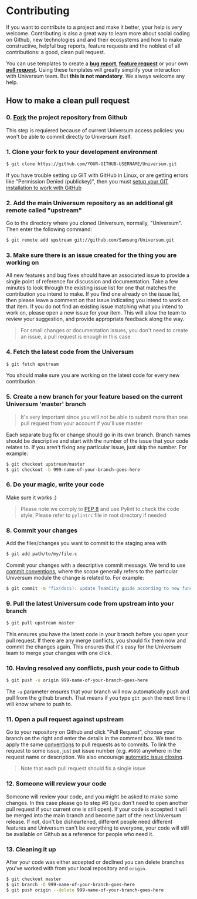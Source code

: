 # Contributing

If you want to contribute to a project and make it better, your help is very welcome.
Contributing is also a great way to learn more about social coding on Github,
new technologies and and their ecosystems and how to make constructive,
helpful bug reports, feature requests and the noblest of all contributions:
a good, clean pull request.

You can use templates to create a [**bug report**](ISSUE_TEMPLATE/bug_report.md),
[**feature request**](ISSUE_TEMPLATE/feature_request.md)
or your own [**pull request**](PULL_REQUEST_TEMPLATE.md).
Using these templates will greatly simplify your interaction with Universum team.
But **this is not mandatory**. We always welcome any help.


## How to make a clean pull request

### 0. [Fork](http://help.github.com/fork-a-repo/) the project repository from Github

This step is requiered because of current Universum access policies: you won't be able to commit
directly to Universum itself.


### 1. Clone your fork to your development environment

```sh
$ git clone https://github.com/YOUR-GITHUB-USERNAME/Universum.git
```
If you have trouble setting up GIT with GitHub in Linux,
or are getting errors like "Permission Denied (publickey)",
then you must [setup your GIT installation to work with GitHub](http://help.github.com/linux-set-up-git/)


### 2. Add the main Universum repository as an additional git remote called "upstream"

Go to the directory where you cloned Universum, normally, "Universum". Then enter the following command:
```sh
$ git remote add upstream git://github.com/Samsung/Universum.git
```

### 3. Make sure there is an issue created for the thing you are working on

All new features and bug fixes should have an associated issue to provide a single point of reference
for discussion and documentation. Take a few minutes to look through the existing issue list
for one that matches the contribution you intend to make. If you find one already on the issue list,
then please leave a comment on that issue indicating you intend to work on that item.
If you do not find an existing issue matching what you intend to work on, please open a new issue
for your item. This will allow the team to review your suggestion,
and provide appropriate feedback along the way.

> For small changes or documentation issues, you don't need to create an issue,
a pull request is enough in this case


### 4. Fetch the latest code from the Universum

```sh
$ git fetch upstream
```
You should make sure you are working on the latest code for every new contribution.


### 5. Create a new branch for your feature based on the current Universum 'master' branch

> It's very important since you will not be able to submit more than one pull request
from your account if you'll use master

Each separate bug fix or change should go in its own branch.
Branch names should be descriptive and start with the number of the issue that your code relates to.
If you aren't fixing any particular issue, just skip the number. For example:
```sh
$ git checkout upstream/master
$ git checkout -b 999-name-of-your-branch-goes-here
```

### 6. Do your magic, write your code

Make sure it works :)

> Please note we comply to [PEP 8](https://www.python.org/dev/peps/pep-0008/) and use Pylint to check
the code style. Please refer to `pylintrc` file in root directory if needed


### 8. Commit your changes

Add the files/changes you want to commit to the staging area with
```sh
$ git add path/to/my/file.c
```

Commit your changes with a descriptive commit message.
We tend to use [commit conventions](https://www.conventionalcommits.org/),
where the scope generally refers to the particular Universum module the change is related to.
For example:
```sh
$ git commit -m "fix(docs): update TeamCity guide according to new functionality"
```

### 9. Pull the latest Universum code from upstream into your branch

```sh
$ git pull upstream master
```
This ensures you have the latest code in your branch before you open your pull request.
If there are any merge conflicts, you should fix them now and commit the changes again.
This ensures that it's easy for the Universum team to merge your changes with one click.


### 10. Having resolved any conflicts, push your code to Github

```sh
$ git push -u origin 999-name-of-your-branch-goes-here
```

The `-u` parameter ensures that your branch will now automatically push and pull from the github branch.
That means if you type `git push` the next time it will know where to push to.


### 11. Open a pull request against upstream

Go to your repository on Github and click "Pull Request",
choose your branch on the right and enter the details in the comment box.
We tend to apply the same [conventions](https://www.conventionalcommits.org/)
to pull requests as to commits. To link the request to some issue,
just put issue number (e.g. `#999`) anywhere in the request name or description.
We also encourage [automatic issue closing](https://help.github.com/articles/closing-issues-using-keywords/).

> Note that each pull request should fix a single issue


### 12. Someone will review your code

Someone will review your code, and you might be asked to make some changes.
In this case please go to step #6 (you don't need to open another pull request
if your current one is still open). If your code is accepted it will be merged
into the main branch and become part of the next Universum release.
If not, don't be disheartened, different people need different features
and Universum can't be everything to everyone, your code will still be available
on Github as a reference for people who need it.


### 13. Cleaning it up

After your code was either accepted or declined you can delete branches you've worked with
from your local repository and `origin`.
```sh
$ git checkout master
$ git branch -D 999-name-of-your-branch-goes-here
$ git push origin --delete 999-name-of-your-branch-goes-here
```
